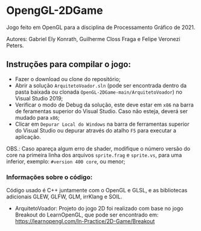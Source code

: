 # OpengGL-2DGame
Jogo feito em OpenGL para a disciplina de Processamento Gráfico de 2021.

Autores: Gabriel Ely Konrath, Guilherme Closs Fraga e Felipe Veronezi Peters.

## Instruções para compilar o jogo:
- Fazer o download ou clone do repositório;
- Abrir a solução `ArquitetoVoador.sln` (pode ser encontrada dentro da pasta baixada ou clonada `OpenGL-2DGame-main/ArquitetoVoador`) no Visual Studio 2019;
- Verificar o modo de Debug da solução, este deve estar em `x86` na barra de feramentas superior do Visual Studio. Caso não esteja, deverá ser mudado para `x86`;
- Clicar em `Depurar Local do Windows` na barra de ferramentas superior do Visual Studio ou depurar através do atalho `F5` para executar a aplicação.

OBS.: Caso apareça algum erro de shader, modifique o número versão do core na primeira linha dos arquivos `sprite.frag` e `sprite.vs`, para uma inferior, exemplo: `#version 400 core`, ou menor;

### Informações sobre o código:
Código usado é C++ juntamente com o OpenGL e GLSL, e as bibliotecas adicionais GLEW, GLFW, GLM, irrKlang e SOIL.

* ArquitetoVoador: Projeto do jogo 2D foi realizado com base no jogo Breakout do LearnOpenGL, que pode ser encontrado em: https://learnopengl.com/In-Practice/2D-Game/Breakout
